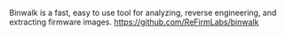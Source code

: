 Binwalk is a fast, easy to use tool for analyzing, reverse engineering, and extracting firmware images.
https://github.com/ReFirmLabs/binwalk
